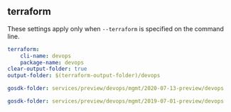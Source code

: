 
## terraform

These settings apply only when `--terraform` is specified on the command line.

``` yaml $(terraform)
terraform:
    cli-name: devops
    package-name: devops
clear-output-folder: true
output-folder: $(terraform-output-folder)/devops
```

```yaml $(tag) == 'package-2020-07-13-preview' && $(terraform)
gosdk-folder: services/preview/devops/mgmt/2020-07-13-preview/devops
```

```yaml $(tag) == 'package-2019-07-01-preview' && $(terraform)
gosdk-folder: services/preview/devops/mgmt/2019-07-01-preview/devops
```
